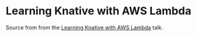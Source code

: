 # Learning Knative with AWS Lambda 
Source from from the [Learning Knative with AWS Lambda](https://speakerdeck.com/jonatasbaldin/knative-lambda) talk.
